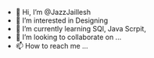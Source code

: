 - 👋 Hi, I’m @JazzJaillesh
- 👀 I’m interested in Designing 
- 🌱 I’m currently learning SQl, Java Scrpit, 
- 💞️ I’m looking to collaborate on ...
- 📫 How to reach me ...

<!---
JazzJaillesh/JazzJaillesh is a ✨ special ✨ repository because its `README.md` (this file) appears on your GitHub profile.
You can click the Preview link to take a look at your changes.
--->
